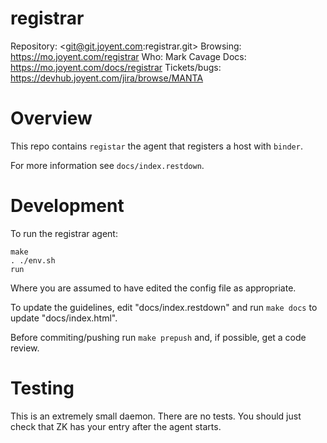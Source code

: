 # registrar

Repository: <git@git.joyent.com:registrar.git>
Browsing: <https://mo.joyent.com/registrar>
Who: Mark Cavage
Docs: <https://mo.joyent.com/docs/registrar>
Tickets/bugs: <https://devhub.joyent.com/jira/browse/MANTA>


# Overview

This repo contains `registar` the agent that registers a host with `binder`.

For more information see `docs/index.restdown`.

# Development

To run the registrar agent:

    make
	. ./env.sh
	run

Where you are assumed to have edited the config file as appropriate.

To update the guidelines, edit "docs/index.restdown" and run `make docs`
to update "docs/index.html".

Before commiting/pushing run `make prepush` and, if possible, get a code
review.

# Testing

This is an extremely small daemon.  There are no tests. You should just check
that ZK has your entry after the agent starts.
